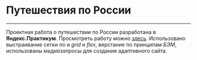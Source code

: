 # **Путешествия по России**

------

Проектная работа о путешествии по России разработана в **Яндекс.Практикум**. Просмотреть работу можно [здесь](https://ilzira-mur.github.io/russian-travel/index.html).
Использовано выстраивание сетки по и _grid_ и _flex_, верстание по принципам _БЭМ_, использованы _медиазапросы_ для создания адаптивного сайта.